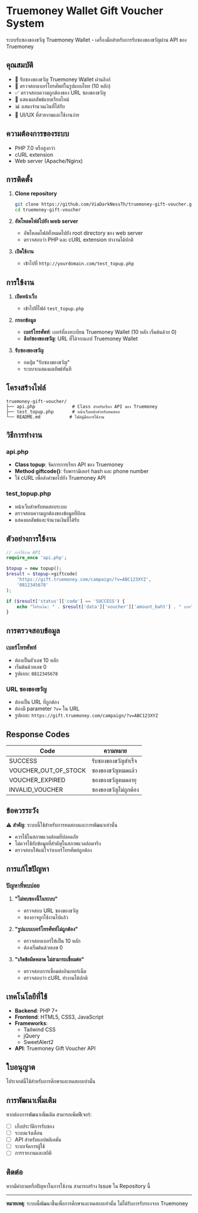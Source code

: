 # Truemoney Wallet Gift Voucher System

ระบบรับซองของขวัญ Truemoney Wallet - เครื่องมือสำหรับการรับซองของขวัญผ่าน API ของ Truemoney

## คุณสมบัติ

- 🎁 รับซองของขวัญ Truemoney Wallet ผ่านลิงก์
- 📱 ตรวจสอบเบอร์โทรศัพท์ในรูปแบบไทย (10 หลัก)
- ✅ ตรวจสอบความถูกต้องของ URL ซองของขวัญ
- 🔄 แสดงผลลัพธ์แบบเรียลไทม์
- 📊 แสดงจำนวนเงินที่ได้รับ
- 🎨 UI/UX ที่สวยงามและใช้งานง่าย

## ความต้องการของระบบ

- PHP 7.0 หรือสูงกว่า
- cURL extension
- Web server (Apache/Nginx)

## การติดตั้ง

1. **Clone repository**
   ```bash
   git clone https://github.com/ViaDarkNessTh/truemoney-gift-voucher.git
   cd truemoney-gift-voucher
   ```

2. **อัพโหลดไฟล์ไปยัง web server**
   - อัพโหลดไฟล์ทั้งหมดไปยัง root directory ของ web server
   - ตรวจสอบว่า PHP และ cURL extension ทำงานได้ปกติ

3. **เปิดใช้งาน**
   - เข้าไปที่ `http://yourdomain.com/test_topup.php`

## การใช้งาน

1. **เปิดหน้าเว็บ**
   - เข้าไปที่ไฟล์ `test_topup.php`

2. **กรอกข้อมูล**
   - **เบอร์โทรศัพท์**: เบอร์ที่ลงทะเบียน Truemoney Wallet (10 หลัก เริ่มต้นด้วย 0)
   - **ลิงก์ซองของขวัญ**: URL ที่ได้จากแอป Truemoney Wallet

3. **รับซองของขวัญ**
   - กดปุ่ม "รับซองของขวัญ"
   - ระบบจะแสดงผลลัพธ์ทันที

## โครงสร้างไฟล์

```
truemoney-gift-voucher/
├── api.php              # Class สำหรับเรียก API ของ Truemoney
├── test_topup.php       # หน้าเว็บหลักสำหรับทดสอบ
└── README.md           # ไฟล์คู่มือการใช้งาน
```

## วิธีการทำงาน

### api.php
- **Class topup**: จัดการการเรียก API ของ Truemoney
- **Method giftcode()**: รับพารามิเตอร์ hash และ phone number
- ใช้ cURL เพื่อส่งคำขอไปยัง Truemoney API

### test_topup.php
- หน้าเว็บสำหรับทดสอบระบบ
- ตรวจสอบความถูกต้องของข้อมูลที่ป้อน
- แสดงผลลัพธ์และจำนวนเงินที่ได้รับ

## ตัวอย่างการใช้งาน

```php
// การใช้งาน API
require_once 'api.php';

$topup = new topup();
$result = $topup->giftcode(
    'https://gift.truemoney.com/campaign/?v=ABC123XYZ',
    '0812345678'
);

if ($result['status']['code'] == 'SUCCESS') {
    echo "ได้รับเงิน: " . $result['data']['voucher']['amount_baht'] . " บาท";
}
```

## การตรวจสอบข้อมูล

### เบอร์โทรศัพท์
- ต้องเป็นตัวเลข 10 หลัก
- เริ่มต้นด้วยเลข 0
- รูปแบบ: `0812345678`

### URL ซองของขวัญ
- ต้องเป็น URL ที่ถูกต้อง
- ต้องมี parameter `?v=` ใน URL
- รูปแบบ: `https://gift.truemoney.com/campaign/?v=ABC123XYZ`

## Response Codes

| Code | ความหมาย |
|------|----------|
| SUCCESS | รับซองของขวัญสำเร็จ |
| VOUCHER_OUT_OF_STOCK | ซองของขวัญหมดแล้ว |
| VOUCHER_EXPIRED | ซองของขวัญหมดอายุ |
| INVALID_VOUCHER | ซองของขวัญไม่ถูกต้อง |

## ข้อควรระวัง

⚠️ **สำคัญ**: ระบบนี้ใช้สำหรับการทดสอบและการพัฒนาเท่านั้น

- ควรใช้ในสภาพแวดล้อมที่ปลอดภัย
- ไม่ควรใช้กับข้อมูลที่สำคัญในสภาพแวดล้อมจริง
- ตรวจสอบให้แน่ใจว่าเบอร์โทรศัพท์ถูกต้อง

## การแก้ไขปัญหา

### ปัญหาที่พบบ่อย

1. **"ไม่พบซองนี้ในระบบ"**
   - ตรวจสอบ URL ซองของขวัญ
   - ซองอาจถูกใช้งานไปแล้ว

2. **"รูปแบบเบอร์โทรศัพท์ไม่ถูกต้อง"**
   - ตรวจสอบเบอร์ให้เป็น 10 หลัก
   - ต้องเริ่มต้นด้วยเลข 0

3. **"เกิดข้อผิดพลาด ไม่สามารถเชื่อมต่อ"**
   - ตรวจสอบการเชื่อมต่ออินเทอร์เน็ต
   - ตรวจสอบว่า cURL ทำงานได้ปกติ

## เทคโนโลยีที่ใช้

- **Backend**: PHP 7+
- **Frontend**: HTML5, CSS3, JavaScript
- **Frameworks**: 
  - Tailwind CSS
  - jQuery
  - SweetAlert2
- **API**: Truemoney Gift Voucher API

## ใบอนุญาต

โปรเจกต์นี้ใช้สำหรับการศึกษาและทดสอบเท่านั้น

## การพัฒนาเพิ่มเติม

หากต้องการพัฒนาเพิ่มเติม สามารถเพิ่มฟีเจอร์:

- [ ] เก็บประวัติการรับซอง
- [ ] ระบบแจ้งเตือน
- [ ] API สำหรับแอปพลิเคชัน
- [ ] ระบบจัดการผู้ใช้
- [ ] การรายงานและสถิติ

## ติดต่อ

หากมีคำถามหรือปัญหาในการใช้งาน สามารถสร้าง Issue ใน Repository นี้

---

**หมายเหตุ**: ระบบนี้พัฒนาขึ้นเพื่อการศึกษาและทดสอบเท่านั้น ไม่ได้รับการรับรองจาก Truemoney